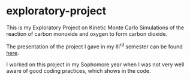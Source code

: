 # exploratory-project
This is my Exploratory Project on Kinetic Monte Carlo Simulations of the reaction of carbon monoxide and oxygen to form carbon dioxide.

The presentation of the project I gave in my III<sup>rd</sup> semester can be found [here](https://drive.google.com/file/d/18e0D337eUUL0epWoWVzpS27ylj1oI3GO/view?usp=sharing).

I worked on this project in my Sophomore year when I was not very well aware of good coding practices, which shows in the code.
